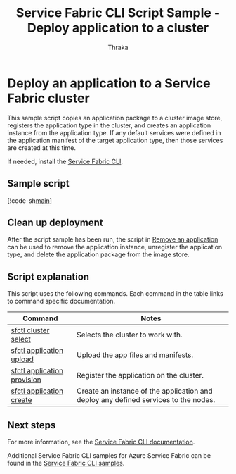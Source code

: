 ﻿---
title: Service Fabric CLI Script Sample - Deploy application to a cluster
description: Service Fabric CLI Script Sample - Deploy an application to a Service Fabric cluster.
services: service-fabric
documentationcenter: 
author: Thraka
manager: timlt
editor: 
tags: azure-service-management

ms.assetid: 
ms.service: service-fabric
ms.workload: multiple
ms.devlang: na
ms.topic: article
ms.date: 07/21/2017
ms.author: adegeo
ms.custom: mvc
---

# Deploy an application to a Service Fabric cluster

This sample script copies an application package to a cluster image store, registers the application type in the cluster, and creates an application instance from the application type.  If any default services were defined in the application manifest of the target application type, then those services are created at this time.

If needed, install the [Service Fabric CLI](../service-fabric-cli.md).

## Sample script

[!code-sh[main](../../../cli_scripts/service-fabric/deploy-application/deploy-application.sh "Deploy an application to a cluster")]

## Clean up deployment 

After the script sample has been run, the script in [Remove an application](cli-remove-application.md) can be used to remove the application instance, unregister the application type, and delete the application package from the image store.

## Script explanation

This script uses the following commands. Each command in the table links to command specific documentation.


| Command | Notes |
|---|---|
| [sfctl cluster select](/cli/azure/sf/cluster#select) | Selects the cluster to work with. |
| [sfctl application upload](/cli/azure/sf/application#upload) | Upload the app files and manifests. |
| [sfctl application provision](/cli/azure/sf/application#provision) | Register the application on the cluster.|
| [sfctl application create](/cli/azure/sf/application#create) | Create an instance of the application and deploy any defined services to the nodes. |

## Next steps

For more information, see the [Service Fabric CLI documentation](../service-fabric-cli.md).

Additional Service Fabric CLI samples for Azure Service Fabric can be found in the [Service Fabric CLI samples](../samples-cli.md).
